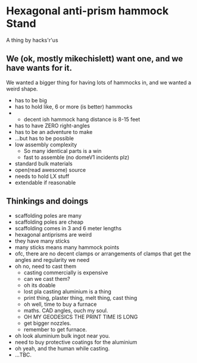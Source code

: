 # Hexagonal anti-prism hammock Stand
A thing by hacks'r'us
## We (ok, mostly mikechislett) want one, and we have wants for it.
We wanted a bigger thing for having lots of hammocks in, and we wanted a weird shape.
* has to be big
* has to hold like, 6 or more (is better) hammocks
* * decent ish hammock hang distance is 8-15 feet
* has to have ZERO right-angles
* has to be an adventure to make
* ...but has to be possible
* low assembly complexity
  * So many identical parts is a win
  * fast to assemble (no domeV1 incidents plz)
* standard bulk materials
* open(read awesome) source
* needs to hold LX stuff
* extendable if reasonable


## Thinkings and doings
* scaffolding poles are many
* scaffolding poles are cheap
* scaffolding comes in 3 and 6 meter lengths
* hexagonal antiprisms are weird
* they have many sticks
* many sticks means many hammock points
* ofc, there are no decent clamps or arrangements of clamps that get the angles and regularity we need
* oh no, need to cast them
  * casting commercially is expensive
  * can we cast them?
  * oh its doable
  * lost pla casting aluminium is a thing
  * print thing, plaster thing, melt thing, cast thing
  * oh well, time to buy a furnace
  * maths. CAD angles, ouch my soul.
  * OH MY GEODESICS THE PRINT TIME IS LONG
  * get bigger nozzles.
  * remember to get furnace.
 * oh look aluminium bulk ingot near you.
 * need to buy protective coatings for the aluminium
 * oh yeah, and the human while casting.
 * ...TBC.

